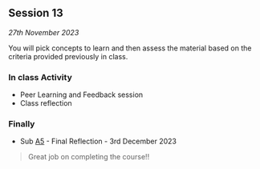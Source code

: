 ## Session 13

*27th November 2023*


You will pick concepts to learn and then assess the material based on the criteria provided previously in class.
### In class Activity
* Peer Learning and Feedback session
* Class reflection

### Finally

* Sub [A5](/41934/Assignments/A5) - Final Reflection - 3rd December 2023

>Great job on completing the course!!
